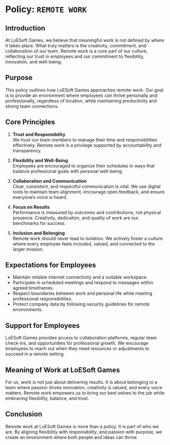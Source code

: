 # Policy: `REMOTE WORK`

## Introduction
At LoESoft Games, we believe that meaningful work is not defined by where it takes place. What truly matters is the creativity, commitment, and collaboration of our team. Remote work is a core part of our culture, reflecting our trust in employees and our commitment to flexibility, innovation, and well-being.

## Purpose
This policy outlines how LoESoft Games approaches remote work. Our goal is to provide an environment where employees can thrive personally and professionally, regardless of location, while maintaining productivity and strong team connections.

## Core Principles
1. **Trust and Responsibility**  
   We trust our team members to manage their time and responsibilities effectively. Remote work is a privilege supported by accountability and transparency.

2. **Flexibility and Well-Being**  
   Employees are encouraged to organize their schedules in ways that balance professional goals with personal well-being.

3. **Collaboration and Communication**  
   Clear, consistent, and respectful communication is vital. We use digital tools to maintain team alignment, encourage open feedback, and ensure everyone’s voice is heard.

4. **Focus on Results**  
   Performance is measured by outcomes and contributions, not physical presence. Creativity, dedication, and quality of work are our benchmarks for success.

5. **Inclusion and Belonging**  
   Remote work should never lead to isolation. We actively foster a culture where every employee feels included, valued, and connected to the larger mission.

## Expectations for Employees
- Maintain reliable internet connectivity and a suitable workspace.  
- Participate in scheduled meetings and respond to messages within agreed timeframes.  
- Respect boundaries between work and personal life while meeting professional responsibilities.  
- Protect company data by following security guidelines for remote environments.  

## Support for Employees
LoESoft Games provides access to collaboration platforms, regular team check-ins, and opportunities for professional growth. We encourage employees to reach out when they need resources or adjustments to succeed in a remote setting.

## Meaning of Work at LoESoft Games
For us, work is not just about delivering results. It is about belonging to a team where passion drives innovation, creativity is valued, and every voice matters. Remote work empowers us to bring our best selves to the job while embracing flexibility, balance, and trust.

## Conclusion
Remote work at LoESoft Games is more than a policy. It is part of who we are. By aligning flexibility with responsibility, and passion with purpose, we create an environment where both people and ideas can thrive.
